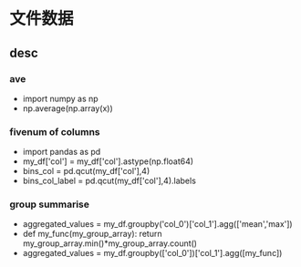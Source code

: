 # 文件数据
## desc
###  ave
+   import numpy as np
+   np.average(np.array(x))
###  fivenum of columns
+   import pandas as pd
+   my_df['col'] = my_df['col'].astype(np.float64)
+   bins_col = pd.qcut(my_df['col'],4)
+   bins_col_label = pd.qcut(my_df['col'],4).labels
### group summarise
+   aggregated_values = my_df.groupby('col_0')['col_1'].agg(['mean','max'])
+   def my_func(my_group_array): return my_group_array.min()*my_group_array.count()
+   aggregated_values = my_df.groupby(['col_0'])['col_1'].agg([my_func])